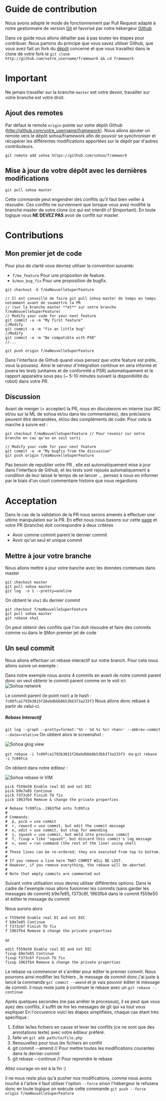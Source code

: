 Guide de contribution
======

Nous avons adopté le mode de fonctionnement par Pull Request
adapté à notre gestionnaire de version  [Git](http://git-scm.com/) et favorisé par notre hébergeur
[Github](http://github.com/)

Dans ce guide nous allons détailler pas à pas toutes les étapes pour contribuer.
Nous partons du principe que vous savez utiliser Github, que vous avez fait
un fork du [dépôt](http://github.com/sohoa/framework) concerné et que vous
travaillez dans le clone de votre fork ie `git clone http://github.com/votre_username/framework && cd framework`


Important
=====

Ne jamais travailler sur la branche `master` est votre devoir, travailler sur votre branche est votre droit.

Ajout des remotes
-----

Par défaut le remote `origin` pointe sur votre dépôt Github (http://github.com/votre_username/framework).
Nous allons ajouter un remote vers le dépôt sohoa/framework afin de pouvoir se synchroniser et récupérer les différentes 
modifications apportées sur le dépôt par d'autres contributeurs.

```
git remote add sohoa https://github.com/sohoa/framework
```

Mise à jour de votre dépôt avec les dernières modifications
-----

```
git pull sohoa master
```

Cette commande peut engendrer des conflits qu'il faut bien veiller à résoudre. Ces conflits ne surviennent que lorsque vous avez modifié	 la branche master de votre clone (ce qui est interdit cf §Important).
En toute logique vous **NE DEVEZ PAS** avoir de conflit sur master.

Contributions
=====

Mon premier jet de code
-----

Pour plus de clarté vous devriez utiliser la convention suivante:
*	`f/ma_feature` Pour une propositon de feature.
*	`b/mon_bug_fix` Pour une proposition de bugfix.


```
git checkout -b f/maNouvelleSuperFeature

// Il est conseillé de faire git pull sohoa master de temps en temps notamment avant de soumettre la PR
// (sur la branche master **et** sur votre branche f/maNouvelleSuperFeature)
// Modify your code for your next feature
git commit -a -m "My first feature"
//Modify
git commit -a -m "fix an little bug"
//Modify
git commit -a -m "Be compatible with PSR"
//...

git push origin f/maNouvelleSuperFeature
```

Dans l'interface de Github quand vous pensez que votre feature est prête, vous la poussez. 
Ainsi le serveur d'intégration continue en sera informé et jouera les tests (unitaires et de conformité a PSR) automatiquement
et le rapport apparaitra sous peu (~ 5-10 minutes suivant la disponibilité du robot) dans votre PR.

Discussion
-----

Avant de merger (= accepter) la PR, nous en discuterons en interne (sur IRC et/ou sur la ML de sohoa et/ou dans les commentaires), des précisions
peuvent être demandées, et/ou des compléments de code. Pour cela la marche à suivre est :


```
git checkout f/maNouvelleSuperFeature // Pour revenir sur notre branche en cas qu'on en soit sorti

// Modify your code for your next feature
git commit -a -m "My bugfix from the discussion"
git push origin f/maNouvelleSuperFeature
```

Pas besoin de republier votre PR , elle est automatiquement mise à jour dans l'interface de Github, et les tests sont rejoués automatiquement
à condition de leur laissé le temps de se lancer … pensez à nous en informer par le biais d'un court commentaire histoire que nous regardions	

Acceptation
=====

Dans le cas de la validation de la PR nous serons amenés à effectuer une ultime manipulation sur la PR.
En effet nous nous basons sur cette [page](http://github.com/sohoa/framework/network) et votre PR (branche) doit correspondre à deux critères
*	Avoir comme commit parent le dernier commit
*	Avoir qu'un seul et unique commit

Mettre à jour votre branche
-----

Nous allons mettre à jour votre banche avec les données contenues dans master

```
git checkout master
git pull sohoa master
git log  -n 1 --pretty=oneline
```
On obtient le `sha1` du dernier commit

``` 
git checkout f/maNouvelleSuperFeature
git pull sohoa master
git rebase sha1
```

On peut obtenir des conflits que l'on doit résoudre et faire des commits comme vu dans le  §Mon premier jet de code


Un seul commit
-----

Nous allons effectuer un rebase interactif sur notre branch.
Pour cela nous allons suivre un exemple :

Dans notre exemple nous avons 4 commits en avant de notre commit parent
donc on veut obtenir le commit parent comme on le voit ici:
![Sohoa network](http://imageshack.com/a/img401/1120/dh4k.png)

Le commit parent (le point noir) a le hash : `7c09fca1793b3015f26ebdbbb8b53bb373a233f3`
Nous allons donc rebase à partir de celui-ci.


##### Rebase Interactif

`git log --graph --pretty=format:'%h - %d %s %cr <%an>' --abbrev-commit --date=relative`
On obtient alors le screenshot :

![Sohoa glog view](http://imageshack.com/a/img839/7861/62b1.png)

`git rebase -i 7c09fca1793b3015f26ebdbbb8b53bb373a233f3 ` ou `git rebase -i 7c09fca`

On obtient dans notre éditeur :

![Sohoa rebase in VIM](http://imageshack.com/a/img833/9886/si18.png)

  
 ```
pick f559e50 Enable real DI and not DIC
pick b9e7e85 Continue
pick f373c6f Finish TU fix
pick 1963fb4 Remove & change the private properties

# Rebase 7c09fca..1963fb4 onto 7c09fca
#
# Commands:
#  p, pick = use commit
#  r, reword = use commit, but edit the commit message
#  e, edit = use commit, but stop for amending
#  s, squash = use commit, but meld into previous commit
#  f, fixup = like "squash", but discard this commit's log message
#  x, exec = run command (the rest of the line) using shell
#
# These lines can be re-ordered; they are executed from top to bottom.
#
# If you remove a line here THAT COMMIT WILL BE LOST.
# However, if you remove everything, the rebase will be aborted.
#
# Note that empty commits are commented out
```

Suivant votre utilisation vous devrez utiliser différentes options. Dans le cadre de l'exemple nous allons fusionner les commits (sans garder les messages de commit)
b9e7e85, f373c6f, 1963fb4 dans le commit f559e50 et éditer le message du commit

Nous aurons alors 


```
e f559e50 Enable real DI and not DIC
f b9e7e85 Continue
f f373c6f Finish TU fix
f 1963fb4 Remove & change the private properties
```
or

```
edit f559e50 Enable real DI and not DIC
fixup b9e7e85 Continue
fixup f373c6f Finish TU fix
fixup 1963fb4 Remove & change the private properties
```

Le rebase va commencer et s'arrêter pour éditer le premier commit. Nous pourrons ainsi modifier les fichiers , le message de commit
donc j'ai juste à lancé la commande `git commit --amend` et je vais pouvoir éditer le message de commit.
il nous reste juste à continuer le rebase avec un `git rebase --continue`

Après quelques secondes (ne pas arrêter le processus), il se peut que vous ayez des conflits, il suffit de lire les messages de git qui va tout vous expliquer
En l'occurence voici les étapes simplifiées, chaque cas étant très spécifique :

1. Editer le/les fichiers en cause et lever les conflits (ce ne sont que des annotations texte) avec votre éditeur préféré.
2. faite un `git add path/to/File.php`
3. Renouvellez pour tous les fichiers en conflit
4. git commit --amend // Pour mettre toutes les modifications courantes dans le dernier commit
5. git rebase --continue // Pour reprendre le rebase


Allez courage on est à la fin :)

il ne nous reste plus qu'à pusher nos modifications, comme nous avons touché à l'arbre il faut utiliser l'option `--force` sinon l'hébergeur le refusera
donc en toute logique on exécute cette commande `git push --force origin f/maNouvelleSuperFeature`

